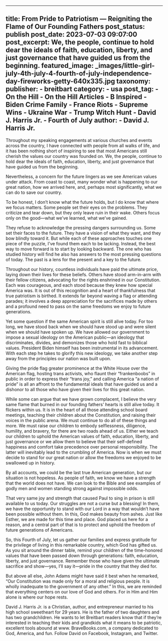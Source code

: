 
---
title: From Pride to Patriotism — Reigniting the Flame of Our Founding Fathers 
post_status: publish
post_date: 2023-07-03 09:07:00 
post_excerpt: We, the people, continue to hold dear the ideals of faith, education, liberty, and just governance that have guided us from the beginning. 
featured_image: _images/little-girl-july-4th-july-4-fourth-of-july-independence-day-fireworks-getty-640x335.jpg 
taxonomy:
    publisher:
        - breitbart
    category:
        - usa 
    post_tag:
        - On the Hill
        - On the Hill Articles
        - B Inspired
        - Biden Crime Family
        - France Riots
        - Supreme Wins
        - Ukraine War
        - Trump Witch Hunt
        - David J. Harris Jr.
        - Fourth of July
    author:
        - David J. Harris Jr.
---
Throughout my speaking engagements at various churches and events across the country, I have connected with people from all walks of life, and it has been nothing short of inspiring to see that most Americans still cherish the values our country was founded on. We, the people, continue to hold dear the ideals of faith, education, liberty, and just governance that have guided us from the beginning.

Nevertheless, a concern for the future lingers as we see American values under attack. From coast to coast, many wonder what is happening to our great nation, how we arrived here, and, perhaps most significantly, what we can do to save our country.

To be honest, I don’t know what the future holds, but I do know that where we focus matters. Some people set their eyes on the problems. They criticize and tear down, but they only leave ruin in their wake. Others focus only on the good—what we’ve learned, what we’ve gained.

They refuse to acknowledge the pressing dangers surrounding us. Some set their faces to the future. They have a vision of what they want, and they bow blindly toward it. But while each of these approaches touches one piece of the puzzle, I’ve found them each to be lacking. Instead, the best way to move forward is to start by looking backward. The one who has studied history will find he also has answers to the most pressing questions of today. The past is a lens for the present and a key to the future.

Throughout our history, countless individuals have paid the ultimate price, laying down their lives for these beliefs. Others have stood arm-in-arm with their fellow citizens, advocating for the rights enshrined in our Constitution. Each was courageous, and each stood because they knew how special America was. It is out of this recognition and a heart of thankfulness that true patriotism is birthed. It extends far beyond waving a flag or attending parades; it involves a deep appreciation for the sacrifices made by others and a profound need to pass on the same freedoms we enjoy to future generations.

Yet some question if the same American spirit is still alive today. For too long, we have stood back when we should have stood up and were silent when we should have spoken up. We have allowed our government to impose a sexual ideology on the American public—an ideology that discriminates, divides, and demonizes those who hold fast to biblical values. President Biden himself has been instrumental in its advancement. With each step he takes to glorify this new ideology, we take another step away from the principles our nation was built upon.

Giving the pride flag greater prominence at the White House over the American flag, hosting trans activists, who flaunt their “frankenboobs” in public in order to express their “trans joy,” and calling America “a nation of pride” is all an affront to the fundamental ideals that have guided us and a dishonor to all those who have given their lives for this great nation.

While some can argue that we have grown complacent, I believe the very same flame that burned in our founding fathers’ hearts is still alive today. It flickers within us. It is in the heart of all those attending school board meetings, teaching their children about the Constitution, and raising their voices in the public arena. We must continue to do all of these things and more. We must raise our children to embody selflessness, diligence, humility, and bravery, for there are two roads ahead of us. Either we teach our children to uphold the American values of faith, education, liberty, and just governance or we allow them to believe that their self-defined happiness and comfort take precedence over personal responsibility. The latter will inevitably lead to the crumbling of America. Now is when we must decide to stand for our great nation or allow the freedoms we enjoyed to be swallowed up in history.

By all accounts, we could be the last true American generation, but our situation is not hopeless. As people of faith, we know we have a strength that the world does not have. We can look to the Bible and see examples of godly men and women standing strong against impossible odds.

That very same joy and strength that caused Paul to sing in prison is still available to us today. Our struggles are not a curse but a blessing! In them, we have the opportunity to stand with our Lord in a way that wouldn’t have been possible without them. In this, God makes beauty from ashes. Just like Esther, we are made for this time and place. God placed us here for a reason, and a central part of that is to protect and uphold the freedom of future generations of Americans.

So, this Fourth of July, let us gather our families and express gratitude for the privilege of living in this remarkable country, which God has gifted us. As you sit around the dinner table, remind your children of the time-honored values that have been passed down through generations: faith, education, liberty, and just governance. Remember those who have given the ultimate sacrifice and show—yes, I’ll say it—pride in the country that they died for.

But above all else, John Adams might have said it best when he remarked, “Our Constitution was made only for a moral and religious people. It is wholly inadequate to the government of any other.” In this, we are reminded that everything centers on our love of God and others. For in Him and Him alone is where our hope rests.

David J. Harris Jr. is a Christian, author, and entrepreneur married to his high school sweetheart for 29 years. He is the father of two daughters and has two grandchildren. He wants to let Breitbart readers know that if they’re interested in teaching their kids and grandkids what it means to be patriotic, excellent tools abound at www. BraveBooks.com, a company dedicated to God, America, and fun. Follow David on Facebook, Instagram, and Twitter. 
